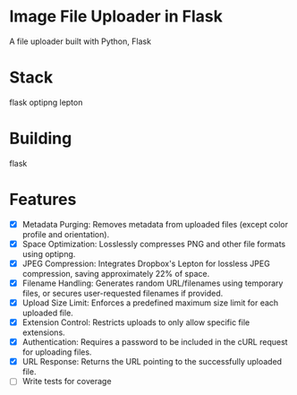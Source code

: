 # Image File Uploader in Flask
A file uploader built with Python, Flask


# Stack
flask
optipng
lepton

# Building

flask
# Features
- [x] Metadata Purging: Removes metadata from uploaded files (except color profile and orientation).
- [x] Space Optimization: Losslessly compresses PNG and other file formats using optipng.
- [x] JPEG Compression: Integrates Dropbox's Lepton for lossless JPEG compression, saving approximately 22% of space.
- [x] Filename Handling: Generates random URL/filenames using temporary files, or secures user-requested filenames if provided.
- [x] Upload Size Limit: Enforces a predefined maximum size limit for each uploaded file.
- [x] Extension Control: Restricts uploads to only allow specific file extensions.
- [x] Authentication: Requires a password to be included in the cURL request for uploading files.
- [x] URL Response: Returns the URL pointing to the successfully uploaded file.
- [ ] Write tests for coverage
